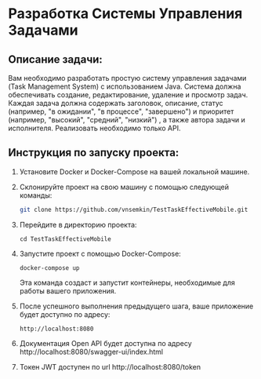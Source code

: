 #  Разработка Системы Управления Задачами

## Описание задачи:

Вам необходимо разработать простую систему управления задачами
(Task Management System) с использованием Java.
Система должна обеспечивать создание, редактирование, удаление и просмотр задач.
Каждая задача должна содержать заголовок, описание,
статус (например, "в ожидании", "в процессе", "завершено") и приоритет (например, "высокий", "средний", "низкий")
, а также автора задачи и исполнителя.
Реализовать необходимо только API.

## Инструкция по запуску проекта:

1. Установите Docker и Docker-Compose на вашей локальной машине.

2. Склонируйте проект на свою машину с помощью следующей команды:

   ```bash
   git clone https://github.com/vnsemkin/TestTaskEffectiveMobile.git
    ```
3. Перейдите в директорию проекта:
   ```
   cd TestTaskEffectiveMobile
   ```
4. Запустите проект с помощью Docker-Compose:
    ```
   docker-compose up
    ```
   Эта команда создаст и запустит контейнеры,
   необходимые для работы вашего приложения.
5. После успешного выполнения предыдущего шага,
   ваше приложение будет доступно по адресу:
    ```
    http://localhost:8080
    ```
6. Документация Open API будет доступна по адресу
   http://localhost:8080/swagger-ui/index.html
7.  Токен JWT доступен по url http://localhost:8080/token

